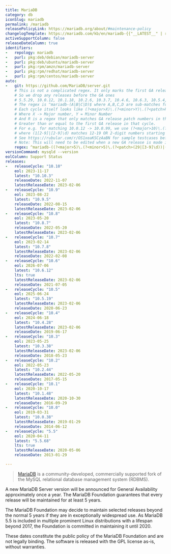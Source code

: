 ```yaml
---
title: MariaDB
category: db
iconSlug: mariadb
permalink: /mariadb
releasePolicyLink: https://mariadb.org/about/#maintenance-policy
changelogTemplate: https://mariadb.com/kb/en/mariadb-{{"__LATEST__" | replace:'.','-'}}-changelog/
activeSupportColumn: false
releaseDateColumn: true
identifiers:
-   repology: mariadb
-   purl: pkg:deb/debian/mariadb-server
-   purl: pkg:deb/ubuntu/mariadb-server
-   purl: pkg:rpm/amzn/mariadb-server
-   purl: pkg:rpm/redhat/mariadb-server
-   purl: pkg:rpm/centos/mariadb-server
auto:
-   git: https://github.com/MariaDB/server.git
    # This is not a complicated regex. It only marks the first GA release in each release cycle
    # So we drop any releases before the GA ones
    # 5.5.29, 10.0.12, 10.1.18, 10.2.6, 10.3.7, 10.4.6, 10.6.3, 10.5.4, 10.7.2
    # The regex is ^mariadb-(A|B|C|D)$ where A,B,C,D are sub-matches for each of the cycles
    # Each cycle itself looks like (?<major>X)\.(?<minor>Y)\.(?<patch>R)
    # Where X -> Major number, Y = Minor Number
    # And R is a regex that only matches GA release patch numbers in that cycle. ie
    # Greater than or equal to the first GA release in that cycle.
    # For e.g. for matching 10.0.12 -> 10.0.99, we use (?<major>10)\.(?<minor>0)\.(?<patch>(1[2-9]|[2-9]\d))
    # where (1[2-9]|[2-9]\d) matches 12-19 OR 2-digit numbers starting from 2-9 (ie 20-99)
    # See https://rubular.com/r/OS1xeaKSCzAaBN for sample testcases before you edit.
    # Note: This will need to be edited when a new GA release is made in a new release cycle
    regex: ^mariadb-((?<major>5)\.(?<minor>5)\.(?<patch>(29|[3-9]\d))|(?<major>10)\.(?<minor>0)\.(?<patch>(1[2-9]|[2-9]\d))|(?<major>10)\.(?<minor>1)\.(?<patch>(1[8-9]|[2-9]\d))|(?<major>10)\.(?<minor>2)\.(?<patch>([6-9]|\d{2}))|(?<major>10)\.(?<minor>3)\.(?<patch>([7-9]|\d{2}))|(?<major>10)\.(?<minor>4)\.(?<patch>([6-9]|\d{2}))|(?<major>10)\.(?<minor>5)\.(?<patch>([4-9]|\d{2}))|(?<major>10)\.(?<minor>6)\.(?<patch>([3-9]|\d{2}))|(?<major>10)\.(?<minor>7)\.(?<patch>([2-9]|\d{2}))|(?<major>10)\.(?<minor>8)\.(?<patch>([3-9]|\d{2}))|(?<major>10)\.(?<minor>9)\.(?<patch>([2-9]|\d{2}))|(?<major>10)\.(?<minor>10)\.(?<patch>([2-9]|\d{2})))$
versionCommand: mysqld --version
eolColumn: Support Status
releases:
-   releaseCycle: "10.10"
    eol: 2023-11-17
    latest: "10.10.3"
    releaseDate: 2022-11-07
    latestReleaseDate: 2023-02-06
-   releaseCycle: "10.9"
    eol: 2023-08-22
    latest: "10.9.5"
    releaseDate: 2022-08-15
    latestReleaseDate: 2023-02-06
-   releaseCycle: "10.8"
    eol: 2023-05-20
    latest: "10.8.7"
    releaseDate: 2022-05-20
    latestReleaseDate: 2023-02-06
-   releaseCycle: "10.7"
    eol: 2023-02-14
    latest: "10.7.8"
    latestReleaseDate: 2023-02-06
    releaseDate: 2022-02-08
-   releaseCycle: "10.6"
    eol: 2026-07-06
    latest: "10.6.12"
    lts: true
    latestReleaseDate: 2023-02-06
    releaseDate: 2021-07-05
-   releaseCycle: "10.5"
    eol: 2025-06-24
    latest: "10.5.19"
    latestReleaseDate: 2023-02-06
    releaseDate: 2020-06-23
-   releaseCycle: "10.4"
    eol: 2024-06-18
    latest: "10.4.28"
    latestReleaseDate: 2023-02-06
    releaseDate: 2019-06-17
-   releaseCycle: "10.3"
    eol: 2023-05-25
    latest: "10.3.38"
    latestReleaseDate: 2023-02-06
    releaseDate: 2018-05-23
-   releaseCycle: "10.2"
    eol: 2022-05-23
    latest: "10.2.44"
    latestReleaseDate: 2022-05-20
    releaseDate: 2017-05-15
-   releaseCycle: "10.1"
    eol: 2020-10-17
    latest: "10.1.48"
    latestReleaseDate: 2020-10-30
    releaseDate: 2016-09-29
-   releaseCycle: "10.0"
    eol: 2019-03-31
    latest: "10.0.38"
    latestReleaseDate: 2019-01-29
    releaseDate: 2014-06-12
-   releaseCycle: "5.5"
    eol: 2020-04-11
    latest: "5.5.68"
    lts: true
    latestReleaseDate: 2020-05-06
    releaseDate: 2013-01-29

---
```


> [MariaDB](https://mariadb.org/about/) is a community-developed, commercially supported fork of the MySQL relational database management system (RDBMS).

A new MariaDB Server version will be announced for General Availability approximately once a year. The MariaDB Foundation guarantees that every release will be maintained for at least 5 years.

The MariaDB Foundation may decide to maintain selected releases beyond the normal 5 years if they are in exceptionally widespread use. As MariaDB 5.5 is included in multiple prominent Linux distributions with a lifespan beyond 2017, the Foundation is committed in maintaining it until 2020.

These dates constitute the public policy of the MariaDB Foundation and are not legally binding. The software is released with the GPL license as-is, without warranties.
